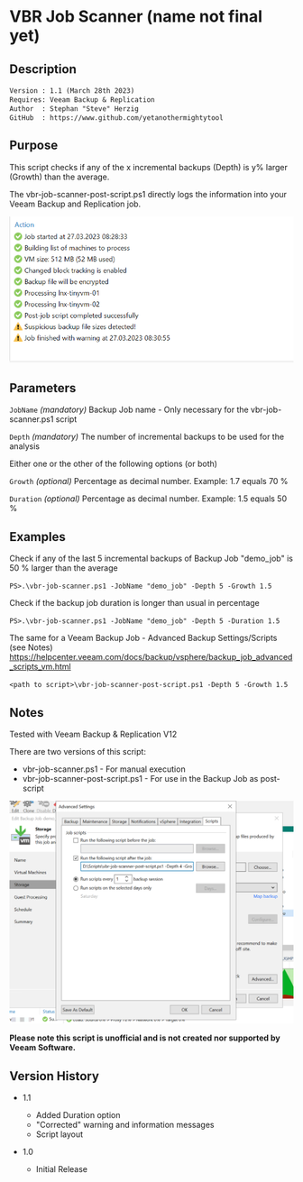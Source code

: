 # VBR Job Scanner (name not final yet)

## Description
~~~~
Version : 1.1 (March 28th 2023)
Requires: Veeam Backup & Replication
Author  : Stephan "Steve" Herzig
GitHub  : https://www.github.com/yetanothermightytool
~~~~

## Purpose

This script checks if any of the x incremental backups (Depth) is y% larger (Growth) than the average. 

The vbr-job-scanner-post-script.ps1 directly logs the information into your Veeam Backup and Replication job.

![alt text](https://github.com/yetanothermightytool/powershell/blob/master/vbr/vbr-job-scanner/pictures/job-bad.png)

## Parameters
  
  `JobName`
_(mandatory)_ Backup Job name - Only necessary for the vbr-job-scanner.ps1 script

  `Depth`
_(mandatory)_ The number of incremental backups to be used for the analysis

Either one or the other of the following options (or both)

  `Growth`
_(optional)_ Percentage as decimal number. Example: 1.7 equals 70 %

  `Duration`
_(optional)_ Percentage as decimal number. Example: 1.5 equals 50 %


## Examples

Check if any of the last 5 incremental backups of Backup Job "demo_job" is 50 % larger than the average

`PS>.\vbr-job-scanner.ps1 -JobName "demo_job" -Depth 5 -Growth 1.5`

Check if the backup job duration is longer than usual in percentage

`PS>.\vbr-job-scanner.ps1 -JobName "demo_job" -Depth 5 -Duration 1.5`

The same for a Veeam Backup Job - Advanced Backup Settings/Scripts (see Notes)
https://helpcenter.veeam.com/docs/backup/vsphere/backup_job_advanced_scripts_vm.html

`<path to script>\vbr-job-scanner-post-script.ps1 -Depth 5 -Growth 1.5`

  
## Notes

Tested with Veeam Backup & Replication V12

There are two versions of this script:
- vbr-job-scanner.ps1             - For manual execution
- vbr-job-scanner-post-script.ps1 - For use in the Backup Job as post-script

![alt text](https://github.com/yetanothermightytool/powershell/blob/master/vbr/vbr-job-scanner/pictures/advanced-settings-script.png)

**Please note this script is unofficial and is not created nor supported by Veeam Software.**

## Version History
* 1.1
    * Added Duration option
    * "Corrected" warning and information messages
    * Script layout

* 1.0
    * Initial Release
